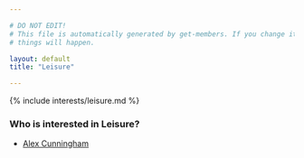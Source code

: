 ```yaml
---

# DO NOT EDIT!
# This file is automatically generated by get-members. If you change it, bad
# things will happen.

layout: default
title: "Leisure"

---
```


{% include interests/leisure.md %}

### Who is interested in Leisure?


* [Alex Cunningham](../members/alex-cunningham.html)
